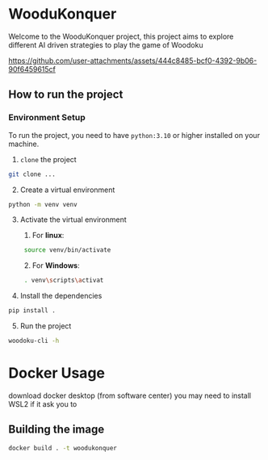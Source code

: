 # WooduKonquer

Welcome to the WooduKonquer project, this project aims to explore different AI driven strategies to 
play the game of Woodoku

https://github.com/user-attachments/assets/444c8485-bcf0-4392-9b06-90f6459615cf



## How to run the project

### Environment Setup
To run the project, you need to have `python:3.10` or higher installed on your machine.
1. `clone` the project
```bash
git clone ...
```
2. Create a virtual environment
```bash
python -m venv venv
```
3. Activate the virtual environment 
   1. For **linux**:
   ```bash
    source venv/bin/activate
    ```
   2. For **Windows**:
   ```bash
    . venv\scripts\activat
    ```

4. Install the dependencies
```bash
pip install .
```
5. Run the project
```bash
woodoku-cli -h
```





# Docker Usage
download docker desktop (from software center)
you may need to install WSL2 if it ask you to

## Building the image 
```bash
docker build . -t woodukonquer
```

